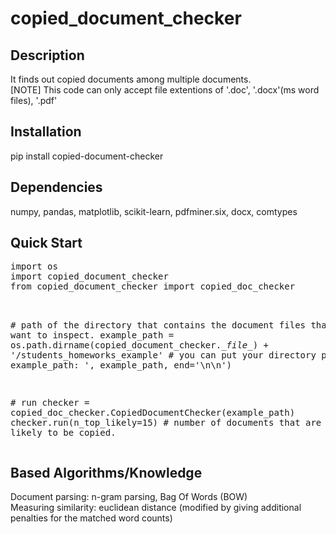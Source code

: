 # copied_document_checker

<h2>Description</h2>
It finds out copied documents among multiple documents.<br>
[NOTE] This code can only accept file extentions of '.doc', '.docx'(ms word files), '.pdf' <br>

<h2>Installation</h2>
pip install copied-document-checker<br>

<h2>Dependencies</h2>
numpy, pandas, matplotlib, scikit-learn, pdfminer.six, docx, comtypes

<h2>Quick Start</h2>
<pre>
import os
import copied_document_checker
from copied_document_checker import copied_doc_checker <br>

\# path of the directory that contains the document files that you want to inspect.
example_path = os.path.dirname(copied_document_checker.\__file__) + '/students_homeworks_example'  # you can put your directory
print('\n# example_path: ', example_path, end='\n\n')

\# run
checker = copied_doc_checker.CopiedDocumentChecker(example_path)
checker.run(n_top_likely=15)   # number of documents that are the most likely to be copied.
</pre>

<h2>Based Algorithms/Knowledge</h2>
Document parsing: n-gram parsing, Bag Of Words (BOW)<br>
Measuring similarity: euclidean distance (modified by giving additional penalties for the matched word counts)
